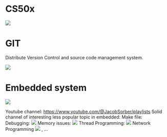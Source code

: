 
# CS50x
![](https://www.youtube.com/watch?v=3LPJfIKxwWc&list=PLhQjrBD2T381WAHyx1pq-sBfykqMBI7V4)

# GIT

Distribute Version Control and source code management system.

![](https://www.youtube.com/watch?v=RxHJdapz2p0)

# Embedded system

![](https://www.youtube.com/watch?v=YlhA2Y-qpUA)


Youtube channel: https://www.youtube.com/@JacobSorber/playlists
Solid channel of interesting less popular topic in embedded: 
	Make file: 
	Debugging:
	![](https://www.youtube.com/watch?v=mfmXcbiRs0E&list=PL9IEJIKnBJjHGWPN_S9NS_Ky1-tC8ZrUI&pp=iAQB)
	Memory issues:
	![](https://www.youtube.com/watch?v=P6oqhAxV0dA&list=PL9IEJIKnBJjGAINguks7wyq7TAnHOZGRl&pp=iAQB)
	Thread Programming:
	![](https://www.youtube.com/watch?v=uA8X5zNOGw8&list=PL9IEJIKnBJjFZxuqyJ9JqVYmuFZHr7CFM)
	Network Programming
	![](https://www.youtube.com/watch?v=bdIiTxtMaKA&list=PL9IEJIKnBJjH_zM5LnovnoaKlXML5qh17)
	, ... 
